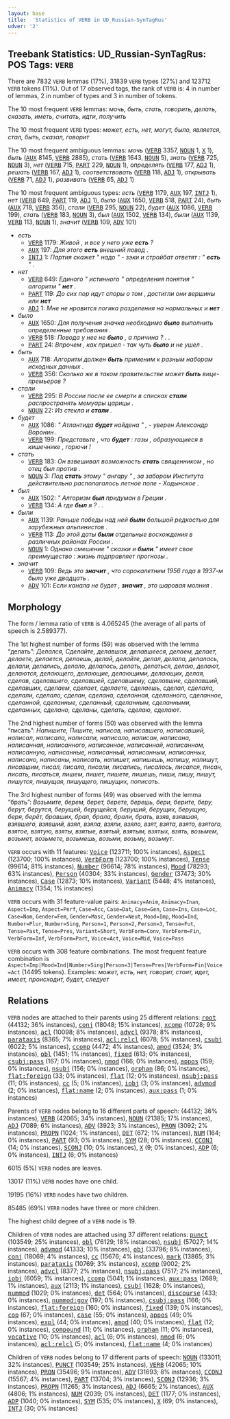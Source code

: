 ```yaml
---
layout: base
title:  'Statistics of VERB in UD_Russian-SynTagRus'
udver: '2'
---
```


## Treebank Statistics: UD_Russian-SynTagRus: POS Tags: `VERB`

There are 7832 `VERB` lemmas (17%), 31839 `VERB` types (27%) and 123712 `VERB` tokens (11%).
Out of 17 observed tags, the rank of `VERB` is: 4 in number of lemmas, 2 in number of types and 3 in number of tokens.

The 10 most frequent `VERB` lemmas: <em>мочь, быть, стать, говорить, делать, сказать, иметь, считать, идти, получить</em>

The 10 most frequent `VERB` types:  <em>может, есть, нет, могут, было, является, стал, быть, сказал, говорит</em>

The 10 most frequent ambiguous lemmas: <em>мочь</em> (<tt><a href="ru_syntagrus-pos-VERB.html">VERB</a></tt> 3357, <tt><a href="ru_syntagrus-pos-NOUN.html">NOUN</a></tt> 1, <tt><a href="ru_syntagrus-pos-X.html">X</a></tt> 1), <em>быть</em> (<tt><a href="ru_syntagrus-pos-AUX.html">AUX</a></tt> 8145, <tt><a href="ru_syntagrus-pos-VERB.html">VERB</a></tt> 2885), <em>стать</em> (<tt><a href="ru_syntagrus-pos-VERB.html">VERB</a></tt> 1643, <tt><a href="ru_syntagrus-pos-NOUN.html">NOUN</a></tt> 5), <em>знать</em> (<tt><a href="ru_syntagrus-pos-VERB.html">VERB</a></tt> 725, <tt><a href="ru_syntagrus-pos-NOUN.html">NOUN</a></tt> 3), <em>нет</em> (<tt><a href="ru_syntagrus-pos-VERB.html">VERB</a></tt> 715, <tt><a href="ru_syntagrus-pos-PART.html">PART</a></tt> 229, <tt><a href="ru_syntagrus-pos-NOUN.html">NOUN</a></tt> 1), <em>определять</em> (<tt><a href="ru_syntagrus-pos-VERB.html">VERB</a></tt> 177, <tt><a href="ru_syntagrus-pos-ADJ.html">ADJ</a></tt> 1), <em>решать</em> (<tt><a href="ru_syntagrus-pos-VERB.html">VERB</a></tt> 167, <tt><a href="ru_syntagrus-pos-ADJ.html">ADJ</a></tt> 1), <em>соответствовать</em> (<tt><a href="ru_syntagrus-pos-VERB.html">VERB</a></tt> 118, <tt><a href="ru_syntagrus-pos-ADJ.html">ADJ</a></tt> 1), <em>открывать</em> (<tt><a href="ru_syntagrus-pos-VERB.html">VERB</a></tt> 71, <tt><a href="ru_syntagrus-pos-ADJ.html">ADJ</a></tt> 1), <em>развивать</em> (<tt><a href="ru_syntagrus-pos-VERB.html">VERB</a></tt> 65, <tt><a href="ru_syntagrus-pos-ADJ.html">ADJ</a></tt> 1)

The 10 most frequent ambiguous types:  <em>есть</em> (<tt><a href="ru_syntagrus-pos-VERB.html">VERB</a></tt> 1179, <tt><a href="ru_syntagrus-pos-AUX.html">AUX</a></tt> 197, <tt><a href="ru_syntagrus-pos-INTJ.html">INTJ</a></tt> 1), <em>нет</em> (<tt><a href="ru_syntagrus-pos-VERB.html">VERB</a></tt> 649, <tt><a href="ru_syntagrus-pos-PART.html">PART</a></tt> 119, <tt><a href="ru_syntagrus-pos-ADJ.html">ADJ</a></tt> 1), <em>было</em> (<tt><a href="ru_syntagrus-pos-AUX.html">AUX</a></tt> 1650, <tt><a href="ru_syntagrus-pos-VERB.html">VERB</a></tt> 518, <tt><a href="ru_syntagrus-pos-PART.html">PART</a></tt> 24), <em>быть</em> (<tt><a href="ru_syntagrus-pos-AUX.html">AUX</a></tt> 718, <tt><a href="ru_syntagrus-pos-VERB.html">VERB</a></tt> 356), <em>стали</em> (<tt><a href="ru_syntagrus-pos-VERB.html">VERB</a></tt> 295, <tt><a href="ru_syntagrus-pos-NOUN.html">NOUN</a></tt> 22), <em>будет</em> (<tt><a href="ru_syntagrus-pos-AUX.html">AUX</a></tt> 1086, <tt><a href="ru_syntagrus-pos-VERB.html">VERB</a></tt> 199), <em>стать</em> (<tt><a href="ru_syntagrus-pos-VERB.html">VERB</a></tt> 183, <tt><a href="ru_syntagrus-pos-NOUN.html">NOUN</a></tt> 3), <em>был</em> (<tt><a href="ru_syntagrus-pos-AUX.html">AUX</a></tt> 1502, <tt><a href="ru_syntagrus-pos-VERB.html">VERB</a></tt> 134), <em>были</em> (<tt><a href="ru_syntagrus-pos-AUX.html">AUX</a></tt> 1139, <tt><a href="ru_syntagrus-pos-VERB.html">VERB</a></tt> 113, <tt><a href="ru_syntagrus-pos-NOUN.html">NOUN</a></tt> 1), <em>значит</em> (<tt><a href="ru_syntagrus-pos-VERB.html">VERB</a></tt> 109, <tt><a href="ru_syntagrus-pos-ADV.html">ADV</a></tt> 101)


* <em>есть</em>
  * <tt><a href="ru_syntagrus-pos-VERB.html">VERB</a></tt> 1179: <em>Живой , и все у него уже <b>есть</b> ?</em>
  * <tt><a href="ru_syntagrus-pos-AUX.html">AUX</a></tt> 197: <em>Для этого <b>есть</b> внешний повод .</em>
  * <tt><a href="ru_syntagrus-pos-INTJ.html">INTJ</a></tt> 1: <em>Партия скажет " надо " - зэки и стройбат ответят : " <b>есть</b> " .</em>
* <em>нет</em>
  * <tt><a href="ru_syntagrus-pos-VERB.html">VERB</a></tt> 649: <em>Единого " истинного " определения понятия " алгоритм " <b>нет</b> .</em>
  * <tt><a href="ru_syntagrus-pos-PART.html">PART</a></tt> 119: <em>До сих пор идут споры о том , достигли они вершины или <b>нет</b></em>
  * <tt><a href="ru_syntagrus-pos-ADJ.html">ADJ</a></tt> 1: <em>Мне не нравится логика разделения на нормальных и <b>нет</b> .</em>
* <em>было</em>
  * <tt><a href="ru_syntagrus-pos-AUX.html">AUX</a></tt> 1650: <em>Для получения значка необходимо <b>было</b> выполнить определенные требования .</em>
  * <tt><a href="ru_syntagrus-pos-VERB.html">VERB</a></tt> 518: <em>Повода у нее не <b>было</b> , а причина ? . .</em>
  * <tt><a href="ru_syntagrus-pos-PART.html">PART</a></tt> 24: <em>Впрочем , как пришел - так чуть <b>было</b> и не ушел .</em>
* <em>быть</em>
  * <tt><a href="ru_syntagrus-pos-AUX.html">AUX</a></tt> 718: <em>Алгоритм должен <b>быть</b> применим к разным наборам исходных данных .</em>
  * <tt><a href="ru_syntagrus-pos-VERB.html">VERB</a></tt> 356: <em>Сколько же в таком правительстве может <b>быть</b> вице-премьеров ?</em>
* <em>стали</em>
  * <tt><a href="ru_syntagrus-pos-VERB.html">VERB</a></tt> 295: <em>В России после ее смерти в списках <b>стали</b> распространять мемуары царицы .</em>
  * <tt><a href="ru_syntagrus-pos-NOUN.html">NOUN</a></tt> 22: <em>Из стекла и <b>стали</b> .</em>
* <em>будет</em>
  * <tt><a href="ru_syntagrus-pos-AUX.html">AUX</a></tt> 1086: <em>" Атлантида <b>будет</b> найдена " , - уверен Александр Воронин .</em>
  * <tt><a href="ru_syntagrus-pos-VERB.html">VERB</a></tt> 199: <em>Представьте , что <b>будет</b> : газы , образующиеся в кишечнике , горючи !</em>
* <em>стать</em>
  * <tt><a href="ru_syntagrus-pos-VERB.html">VERB</a></tt> 183: <em>Он взвешивал возможность <b>стать</b> священником , но отец был против .</em>
  * <tt><a href="ru_syntagrus-pos-NOUN.html">NOUN</a></tt> 3: <em>Под <b>стать</b> этому " ангару " , за забором Института действительно располагалось летное поле - Ходынское .</em>
* <em>был</em>
  * <tt><a href="ru_syntagrus-pos-AUX.html">AUX</a></tt> 1502: <em>" Алгоризм <b>был</b> придуман в Греции .</em>
  * <tt><a href="ru_syntagrus-pos-VERB.html">VERB</a></tt> 134: <em>А где <b>был</b> я ? . .</em>
* <em>были</em>
  * <tt><a href="ru_syntagrus-pos-AUX.html">AUX</a></tt> 1139: <em>Раньше победы над ней <b>были</b> большой редкостью для зарубежных альпинистов .</em>
  * <tt><a href="ru_syntagrus-pos-VERB.html">VERB</a></tt> 113: <em>До этой даты <b>были</b> отдельные восхождения в различных районах России .</em>
  * <tt><a href="ru_syntagrus-pos-NOUN.html">NOUN</a></tt> 1: <em>Однако смешение " сказки и <b>были</b> " имеет свое преимущество : жизнь подправляет прогнозы .</em>
* <em>значит</em>
  * <tt><a href="ru_syntagrus-pos-VERB.html">VERB</a></tt> 109: <em>Ведь это <b>значит</b> , что сорокалетним 1956 года в 1937-м было уже двадцать .</em>
  * <tt><a href="ru_syntagrus-pos-ADV.html">ADV</a></tt> 101: <em>Если канала не будет , <b>значит</b> , это шаровая молния .</em>

## Morphology

The form / lemma ratio of `VERB` is 4.065245 (the average of all parts of speech is 2.589377).

The 1st highest number of forms (59) was observed with the lemma “делать”: <em>Делался, Сделайте, делавшая, делавшееся, делаем, делает, делаете, делается, делаешь, делай, делайте, делал, делала, делалась, делали, делались, делало, делалось, делать, делаться, делаю, делают, делаются, делающего, делающие, делающими, делающих, делая, сделав, сделавшего, сделавшей, сделавшему, сделавшие, сделавший, сделавших, сделаем, сделает, сделаете, сделаешь, сделал, сделала, сделали, сделало, сделан, сделана, сделанная, сделанного, сделанное, сделанной, сделанные, сделанный, сделанным, сделанными, сделанных, сделано, сделаны, сделать, сделаю, сделают</em>.

The 2nd highest number of forms (50) was observed with the lemma “писать”: <em>Напишите, Пишите, написав, написавшего, написавший, написал, написала, написали, написало, написан, написана, написанная, написанного, написанное, написанной, написанном, написанную, написанные, написанный, написанным, написанных, написано, написаны, написать, напишет, напишешь, напишу, напишут, писавшим, писал, писала, писали, писались, писалось, писался, писан, писать, писаться, пишем, пишет, пишете, пишешь, пиши, пишу, пишут, пишутся, пишущая, пишущего, пишущих, пописать</em>.

The 3rd highest number of forms (49) was observed with the lemma “брать”: <em>Возьмите, берем, берет, берете, берешь, бери, берите, беру, берут, берутся, берущей, берущейся, берущий, берущих, берущую, беря, берёт, бравших, брал, брала, брали, брать, взяв, взявшая, взявшего, взявший, взял, взяла, взяли, взяло, взят, взята, взято, взятого, взятое, взятую, взяты, взятые, взятый, взятым, взятых, взять, возьмем, возьмет, возьмете, возьмешь, возьми, возьму, возьмут</em>.

`VERB` occurs with 11 features: <tt><a href="ru_syntagrus-feat-Voice.html">Voice</a></tt> (123711; 100% instances), <tt><a href="ru_syntagrus-feat-Aspect.html">Aspect</a></tt> (123700; 100% instances), <tt><a href="ru_syntagrus-feat-VerbForm.html">VerbForm</a></tt> (123700; 100% instances), <tt><a href="ru_syntagrus-feat-Tense.html">Tense</a></tt> (99614; 81% instances), <tt><a href="ru_syntagrus-feat-Number.html">Number</a></tt> (96614; 78% instances), <tt><a href="ru_syntagrus-feat-Mood.html">Mood</a></tt> (78293; 63% instances), <tt><a href="ru_syntagrus-feat-Person.html">Person</a></tt> (40304; 33% instances), <tt><a href="ru_syntagrus-feat-Gender.html">Gender</a></tt> (37473; 30% instances), <tt><a href="ru_syntagrus-feat-Case.html">Case</a></tt> (12873; 10% instances), <tt><a href="ru_syntagrus-feat-Variant.html">Variant</a></tt> (5448; 4% instances), <tt><a href="ru_syntagrus-feat-Animacy.html">Animacy</a></tt> (1354; 1% instances)

`VERB` occurs with 31 feature-value pairs: `Animacy=Anim`, `Animacy=Inan`, `Aspect=Imp`, `Aspect=Perf`, `Case=Acc`, `Case=Dat`, `Case=Gen`, `Case=Ins`, `Case=Loc`, `Case=Nom`, `Gender=Fem`, `Gender=Masc`, `Gender=Neut`, `Mood=Imp`, `Mood=Ind`, `Number=Plur`, `Number=Sing`, `Person=1`, `Person=2`, `Person=3`, `Tense=Fut`, `Tense=Past`, `Tense=Pres`, `Variant=Short`, `VerbForm=Conv`, `VerbForm=Fin`, `VerbForm=Inf`, `VerbForm=Part`, `Voice=Act`, `Voice=Mid`, `Voice=Pass`

`VERB` occurs with 308 feature combinations.
The most frequent feature combination is `Aspect=Imp|Mood=Ind|Number=Sing|Person=3|Tense=Pres|VerbForm=Fin|Voice=Act` (14495 tokens).
Examples: <em>может, есть, нет, говорит, стоит, идет, имеет, происходит, будет, следует</em>


## Relations

`VERB` nodes are attached to their parents using 25 different relations: <tt><a href="ru_syntagrus-dep-root.html">root</a></tt> (44132; 36% instances), <tt><a href="ru_syntagrus-dep-conj.html">conj</a></tt> (18048; 15% instances), <tt><a href="ru_syntagrus-dep-xcomp.html">xcomp</a></tt> (10728; 9% instances), <tt><a href="ru_syntagrus-dep-acl.html">acl</a></tt> (10098; 8% instances), <tt><a href="ru_syntagrus-dep-advcl.html">advcl</a></tt> (9378; 8% instances), <tt><a href="ru_syntagrus-dep-parataxis.html">parataxis</a></tt> (8365; 7% instances), <tt><a href="ru_syntagrus-dep-acl-relcl.html">acl:relcl</a></tt> (6078; 5% instances), <tt><a href="ru_syntagrus-dep-csubj.html">csubj</a></tt> (6022; 5% instances), <tt><a href="ru_syntagrus-dep-ccomp.html">ccomp</a></tt> (4472; 4% instances), <tt><a href="ru_syntagrus-dep-amod.html">amod</a></tt> (3524; 3% instances), <tt><a href="ru_syntagrus-dep-obl.html">obl</a></tt> (1451; 1% instances), <tt><a href="ru_syntagrus-dep-fixed.html">fixed</a></tt> (613; 0% instances), <tt><a href="ru_syntagrus-dep-csubj-pass.html">csubj:pass</a></tt> (167; 0% instances), <tt><a href="ru_syntagrus-dep-nmod.html">nmod</a></tt> (166; 0% instances), <tt><a href="ru_syntagrus-dep-appos.html">appos</a></tt> (159; 0% instances), <tt><a href="ru_syntagrus-dep-nsubj.html">nsubj</a></tt> (156; 0% instances), <tt><a href="ru_syntagrus-dep-orphan.html">orphan</a></tt> (86; 0% instances), <tt><a href="ru_syntagrus-dep-flat-foreign.html">flat:foreign</a></tt> (33; 0% instances), <tt><a href="ru_syntagrus-dep-flat.html">flat</a></tt> (12; 0% instances), <tt><a href="ru_syntagrus-dep-nsubj-pass.html">nsubj:pass</a></tt> (11; 0% instances), <tt><a href="ru_syntagrus-dep-cc.html">cc</a></tt> (5; 0% instances), <tt><a href="ru_syntagrus-dep-iobj.html">iobj</a></tt> (3; 0% instances), <tt><a href="ru_syntagrus-dep-advmod.html">advmod</a></tt> (2; 0% instances), <tt><a href="ru_syntagrus-dep-flat-name.html">flat:name</a></tt> (2; 0% instances), <tt><a href="ru_syntagrus-dep-aux-pass.html">aux:pass</a></tt> (1; 0% instances)

Parents of `VERB` nodes belong to 16 different parts of speech:  (44132; 36% instances), <tt><a href="ru_syntagrus-pos-VERB.html">VERB</a></tt> (42065; 34% instances), <tt><a href="ru_syntagrus-pos-NOUN.html">NOUN</a></tt> (21385; 17% instances), <tt><a href="ru_syntagrus-pos-ADJ.html">ADJ</a></tt> (7089; 6% instances), <tt><a href="ru_syntagrus-pos-ADV.html">ADV</a></tt> (3923; 3% instances), <tt><a href="ru_syntagrus-pos-PRON.html">PRON</a></tt> (3092; 2% instances), <tt><a href="ru_syntagrus-pos-PROPN.html">PROPN</a></tt> (1024; 1% instances), <tt><a href="ru_syntagrus-pos-DET.html">DET</a></tt> (672; 1% instances), <tt><a href="ru_syntagrus-pos-NUM.html">NUM</a></tt> (164; 0% instances), <tt><a href="ru_syntagrus-pos-PART.html">PART</a></tt> (93; 0% instances), <tt><a href="ru_syntagrus-pos-SYM.html">SYM</a></tt> (28; 0% instances), <tt><a href="ru_syntagrus-pos-CCONJ.html">CCONJ</a></tt> (14; 0% instances), <tt><a href="ru_syntagrus-pos-SCONJ.html">SCONJ</a></tt> (10; 0% instances), <tt><a href="ru_syntagrus-pos-X.html">X</a></tt> (9; 0% instances), <tt><a href="ru_syntagrus-pos-ADP.html">ADP</a></tt> (6; 0% instances), <tt><a href="ru_syntagrus-pos-INTJ.html">INTJ</a></tt> (6; 0% instances)

6015 (5%) `VERB` nodes are leaves.

13017 (11%) `VERB` nodes have one child.

19195 (16%) `VERB` nodes have two children.

85485 (69%) `VERB` nodes have three or more children.

The highest child degree of a `VERB` node is 19.

Children of `VERB` nodes are attached using 37 different relations: <tt><a href="ru_syntagrus-dep-punct.html">punct</a></tt> (103549; 25% instances), <tt><a href="ru_syntagrus-dep-obl.html">obl</a></tt> (76129; 18% instances), <tt><a href="ru_syntagrus-dep-nsubj.html">nsubj</a></tt> (57027; 14% instances), <tt><a href="ru_syntagrus-dep-advmod.html">advmod</a></tt> (41333; 10% instances), <tt><a href="ru_syntagrus-dep-obj.html">obj</a></tt> (33796; 8% instances), <tt><a href="ru_syntagrus-dep-conj.html">conj</a></tt> (18069; 4% instances), <tt><a href="ru_syntagrus-dep-cc.html">cc</a></tt> (15676; 4% instances), <tt><a href="ru_syntagrus-dep-mark.html">mark</a></tt> (13865; 3% instances), <tt><a href="ru_syntagrus-dep-parataxis.html">parataxis</a></tt> (10769; 3% instances), <tt><a href="ru_syntagrus-dep-xcomp.html">xcomp</a></tt> (9002; 2% instances), <tt><a href="ru_syntagrus-dep-advcl.html">advcl</a></tt> (8377; 2% instances), <tt><a href="ru_syntagrus-dep-nsubj-pass.html">nsubj:pass</a></tt> (7517; 2% instances), <tt><a href="ru_syntagrus-dep-iobj.html">iobj</a></tt> (6059; 1% instances), <tt><a href="ru_syntagrus-dep-ccomp.html">ccomp</a></tt> (5041; 1% instances), <tt><a href="ru_syntagrus-dep-aux-pass.html">aux:pass</a></tt> (2689; 1% instances), <tt><a href="ru_syntagrus-dep-aux.html">aux</a></tt> (2113; 1% instances), <tt><a href="ru_syntagrus-dep-csubj.html">csubj</a></tt> (1628; 0% instances), <tt><a href="ru_syntagrus-dep-nummod.html">nummod</a></tt> (1029; 0% instances), <tt><a href="ru_syntagrus-dep-det.html">det</a></tt> (564; 0% instances), <tt><a href="ru_syntagrus-dep-discourse.html">discourse</a></tt> (433; 0% instances), <tt><a href="ru_syntagrus-dep-nummod-gov.html">nummod:gov</a></tt> (197; 0% instances), <tt><a href="ru_syntagrus-dep-csubj-pass.html">csubj:pass</a></tt> (166; 0% instances), <tt><a href="ru_syntagrus-dep-flat-foreign.html">flat:foreign</a></tt> (160; 0% instances), <tt><a href="ru_syntagrus-dep-fixed.html">fixed</a></tt> (139; 0% instances), <tt><a href="ru_syntagrus-dep-cop.html">cop</a></tt> (67; 0% instances), <tt><a href="ru_syntagrus-dep-case.html">case</a></tt> (55; 0% instances), <tt><a href="ru_syntagrus-dep-appos.html">appos</a></tt> (49; 0% instances), <tt><a href="ru_syntagrus-dep-expl.html">expl</a></tt> (44; 0% instances), <tt><a href="ru_syntagrus-dep-amod.html">amod</a></tt> (40; 0% instances), <tt><a href="ru_syntagrus-dep-flat.html">flat</a></tt> (12; 0% instances), <tt><a href="ru_syntagrus-dep-compound.html">compound</a></tt> (11; 0% instances), <tt><a href="ru_syntagrus-dep-orphan.html">orphan</a></tt> (11; 0% instances), <tt><a href="ru_syntagrus-dep-vocative.html">vocative</a></tt> (10; 0% instances), <tt><a href="ru_syntagrus-dep-acl.html">acl</a></tt> (6; 0% instances), <tt><a href="ru_syntagrus-dep-nmod.html">nmod</a></tt> (6; 0% instances), <tt><a href="ru_syntagrus-dep-acl-relcl.html">acl:relcl</a></tt> (5; 0% instances), <tt><a href="ru_syntagrus-dep-flat-name.html">flat:name</a></tt> (4; 0% instances)

Children of `VERB` nodes belong to 17 different parts of speech: <tt><a href="ru_syntagrus-pos-NOUN.html">NOUN</a></tt> (133011; 32% instances), <tt><a href="ru_syntagrus-pos-PUNCT.html">PUNCT</a></tt> (103549; 25% instances), <tt><a href="ru_syntagrus-pos-VERB.html">VERB</a></tt> (42065; 10% instances), <tt><a href="ru_syntagrus-pos-PRON.html">PRON</a></tt> (35496; 9% instances), <tt><a href="ru_syntagrus-pos-ADV.html">ADV</a></tt> (31693; 8% instances), <tt><a href="ru_syntagrus-pos-CCONJ.html">CCONJ</a></tt> (15567; 4% instances), <tt><a href="ru_syntagrus-pos-PART.html">PART</a></tt> (13704; 3% instances), <tt><a href="ru_syntagrus-pos-SCONJ.html">SCONJ</a></tt> (12936; 3% instances), <tt><a href="ru_syntagrus-pos-PROPN.html">PROPN</a></tt> (11265; 3% instances), <tt><a href="ru_syntagrus-pos-ADJ.html">ADJ</a></tt> (6665; 2% instances), <tt><a href="ru_syntagrus-pos-AUX.html">AUX</a></tt> (4806; 1% instances), <tt><a href="ru_syntagrus-pos-NUM.html">NUM</a></tt> (2039; 0% instances), <tt><a href="ru_syntagrus-pos-DET.html">DET</a></tt> (1177; 0% instances), <tt><a href="ru_syntagrus-pos-ADP.html">ADP</a></tt> (1040; 0% instances), <tt><a href="ru_syntagrus-pos-SYM.html">SYM</a></tt> (535; 0% instances), <tt><a href="ru_syntagrus-pos-X.html">X</a></tt> (69; 0% instances), <tt><a href="ru_syntagrus-pos-INTJ.html">INTJ</a></tt> (30; 0% instances)

